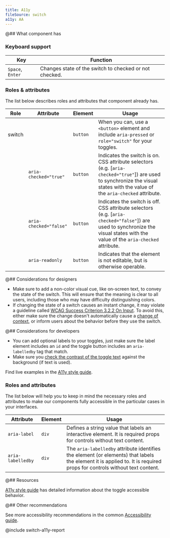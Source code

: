 ```yaml
---
title: A11y
fileSource: switch
a11y: AA
---
```


@## What component has

### Keyboard support

| Key              | Function                                               |
| ---------------- | ------------------------------------------------------ |
| `Space`, `Enter` | Changes state of the switch to checked or not checked. |

### Roles & attributes

The list below describes roles and attributes that component already has.

| Role   | Attribute              | Element  | Usage                                                                                                                                                                          |
| ------ | ---------------------- | -------- | ------------------------------------------------------------------------------------------------------------------------------------------------------------------------------ |
| switch |                        | `button` | When you can, use a `<button>` element and include `aria-pressed` or `role="switch"` for your toggles.                                                                         |
|        | `aria-checked="true"`  | `button`    | Indicates the switch is on. CSS attribute selectors (e.g. [`aria-checked="true"`]) are used to synchronize the visual states with the value of the `aria-checked` attribute.   |
|        | `aria-checked="false"` | `button`    | Indicates the switch is off. CSS attribute selectors (e.g. [`aria-checked="false"`]) are used to synchronize the visual states with the value of the `aria-checked` attribute. |
|        | `aria-readonly`        | `button`    | Indicates that the element is not editable, but is otherwise operable.                                                                                                         |

@## Considerations for designers

- Make sure to add a non-color visual cue, like on-screen text, to convey the state of the switch. This will ensure that the meaning is clear to all users, including those who may have difficulty distinguishing colors.
- If changing the state of a switch causes an instant change, it may violate a guideline called [WCAG Success Criterion 3.2.2 On Input](https://www.w3.org/WAI/WCAG21/Understanding/on-input.html). To avoid this, either make sure the change doesn't automatically cause a [change of context](https://www.w3.org/WAI/WCAG21/Understanding/on-input.html#dfn-changes-of-context), or inform users about the behavior before they use the switch.

@## Considerations for developers

- You can add optional labels to your toggles, just make sure the label element includes an `id` and the toggle button includes an `aria-labelledby` tag that match.
- Make sure you [check the contrast of the toggle text](/core-principles/a11y/a11y-design/#color_and_contrast) against the background (if text is used).

Find live examples in the [A11y style guide](https://a11y-style-guide.com/style-guide/section-forms.html#kssref-forms-toggles).

### Roles and attributes

The list below will help you to keep in mind the necessary roles and attributes to make our components fully accessible in the particular cases in your interfaces.

| Attribute         | Element | Usage                                                                                                                                                                  |
| ----------------- | ------- | ---------------------------------------------------------------------------------------------------------------------------------------------------------------------- |
| `aria-label`      | `div`   | Defines a string value that labels an interactive element. It is required props for controls without text content.                                                     |
| `aria-labelledby` | `div`   | The `aria-labelledby` attribute identifies the element (or elements) that labels the element it is applied to. It is required props for controls without text content. |

@## Resources

[A11y style guide](https://a11y-style-guide.com/style-guide/section-forms.html#kssref-forms-toggles) has detailed information about the toggle accessible behavior.

@## Other recommendations

See more accessibility recommendations in the common [Accessibility guide](/core-principles/a11y/).

@include switch-a11y-report

